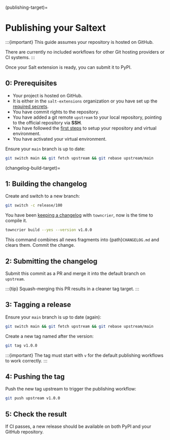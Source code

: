 (publishing-target)=
# Publishing your Saltext

:::{important}
This guide assumes your repository is hosted on GitHub.

There are currently no included workflows for other Git hosting providers or CI systems.
:::

Once your Salt extension is ready, you can submit it to PyPI.

## 0: Prerequisites

* Your project is hosted on GitHub.
* It is either in the `salt-extensions` organization or you have set up the [required secrets](required-secrets-target).
* You have commit rights to the repository.
* You have added a git remote `upstream` to your local repository, pointing to the official repository via **SSH**.
* You have followed the [first steps](first-steps-target) to setup your repository and virtual environment.
* You have activated your virtual environment.

Ensure your `main` branch is up to date:

```bash
git switch main && git fetch upstream && git rebase upstream/main
```

(changelog-build-target)=
## 1: Building the changelog

Create and switch to a new branch:

```bash
git switch -c release/100
```

You have been [keeping a changelog](documenting/changelog) with `towncrier`, now is the time to compile it.

```bash
towncrier build --yes --version v1.0.0
```

This command combines all news fragments into {path}`CHANGELOG.md` and clears them. Commit the change.

## 2: Submitting the changelog

Submit this commit as a PR and merge it into the default branch on `upstream`.

:::{tip}
Squash-merging this PR results in a cleaner tag target.
:::

## 3: Tagging a release

Ensure your `main` branch is up to date (again):

```bash
git switch main && git fetch upstream && git rebase upstream/main
```

Create a new tag named after the version:

```bash
git tag v1.0.0
```

:::{important}
The tag must start with `v` for the default publishing workflows to work correctly.
:::

## 4: Pushing the tag

Push the new tag upstream to trigger the publishing workflow:

```bash
git push upstream v1.0.0
```

## 5: Check the result

If CI passes, a new release should be available on both PyPI and your GitHub repository.
